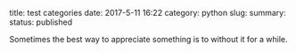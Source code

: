 title: test categories
date: 2017-5-11 16:22
category: python
slug: 
summary: 
status: published


Sometimes the best way to appreciate something is to without it for a while.
